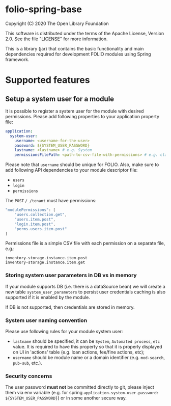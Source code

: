 # folio-spring-base

Copyright (C) 2020 The Open Library Foundation

This software is distributed under the terms of the Apache License,
Version 2.0. See the file "[LICENSE](LICENSE)" for more information.

This is a library (jar) that contains the basic functionality and main dependencies required for development FOLIO modules using Spring framework.

# Supported features

## Setup a system user for a module

It is possible to register a system user for the module with desired permissions.
Please add following properties to your application property file:
```yaml
application:
  system-user:
    username: <username-for-the-user>
    password: ${SYSTEM_USER_PASSWORD}
    lastname: <lastname> # e.g. System
    permissionsFilePath: <path-to-csv-file-with-permissions> # e.g. classpath:user-permissions.csv
```

Please note that `username` should be unique for FOLIO. Also, make sure to add following 
API dependencies to your module descriptor file:
* `users`
* `login`
* `permissions`

The `POST` `/_/tenant` must have permissions:
```javascript
"modulePermissions": [
    "users.collection.get",
    "users.item.post",
    "login.item.post",
    "perms.users.item.post"
]
```

Permissions file is a simple CSV file with each permission on a separate file, e.g.:
```
inventory-storage.instance.item.post
inventory-storage.instance.item.get
```

### Storing system user parameters in DB vs in memory

If your module supports DB (i.e. there is a dataSource bean) we will create a new table `system_user_parameters` 
to persist user credentials caching is also supported if it is enabled by the module.

If DB is not supported, then credentials are stored in memory.

### System user naming convention

Please use following rules for your module system user:
* `lastname` should be specified, it can be `System`, `Automated process`, `etc` value. 
It is required to have this property so that it is properly displayed on UI in 'actions' 
table (e.g. loan actions, fee/fine actions, etc);
* `username` should be module name or a domain identifier (e.g. `mod-search`, `pub-sub`, etc.).

### Security concerns

The user password **must not** be committed directly to git, please inject them via env variable (e.g. 
for spring `application.system-user.password: ${SYSTEM_USER_PASSWORD}`) or in some another secure way.
